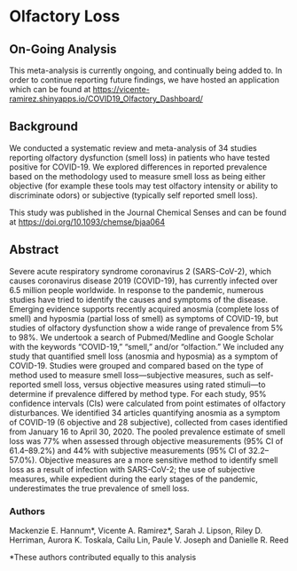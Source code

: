 # Olfactory Loss

## On-Going Analysis
This meta-analysis is currently ongoing, and continually being added to. In order to continue reporting future findings, we have hosted an application which can be found at https://vicente-ramirez.shinyapps.io/COVID19_Olfactory_Dashboard/

## Background
We conducted a systematic review and meta-analysis of 34 studies reporting olfactory dysfunction (smell loss) in patients who have tested positive for COVID-19. We explored differences in reported prevalence based on the methodology used to measure smell loss as being either objective (for example these tools may test olfactory intensity or ability to discriminate odors) or subjective (typically self reported smell loss).

This study was published in the Journal Chemical Senses and can be found at https://doi.org/10.1093/chemse/bjaa064

## Abstract
Severe acute respiratory syndrome coronavirus 2 (SARS-CoV-2), which causes coronavirus disease 2019 (COVID-19), has currently infected over 6.5 million people worldwide. In response to the pandemic, numerous studies have tried to identify the causes and symptoms of the disease. Emerging evidence supports recently acquired anosmia (complete loss of smell) and hyposmia (partial loss of smell) as symptoms of COVID-19, but studies of olfactory dysfunction show a wide range of prevalence from 5% to 98%. We undertook a search of Pubmed/Medline and Google Scholar with the keywords “COVID-19,” “smell,” and/or “olfaction.” We included any study that quantified smell loss (anosmia and hyposmia) as a symptom of COVID-19. Studies were grouped and compared based on the type of method used to measure smell loss—subjective measures, such as self-reported smell loss, versus objective measures using rated stimuli—to determine if prevalence differed by method type. For each study, 95% confidence intervals (CIs) were calculated from point estimates of olfactory disturbances. We identified 34 articles quantifying anosmia as a symptom of COVID-19 (6 objective and 28 subjective), collected from cases identified from January 16 to April 30, 2020. The pooled prevalence estimate of smell loss was 77% when assessed through objective measurements (95% CI of 61.4–89.2%) and 44% with subjective measurements (95% CI of 32.2–57.0%). Objective measures are a more sensitive method to identify smell loss as a result of infection with SARS-CoV-2; the use of subjective measures, while expedient during the early stages of the pandemic, underestimates the true prevalence of smell loss.

### Authors
Mackenzie E. Hannum*, Vicente A. Ramirez*, Sarah J. Lipson, Riley D. Herriman, Aurora K. Toskala, Cailu Lin, Paule V. Joseph and Danielle R. Reed

*These authors contributed equally to this analysis
